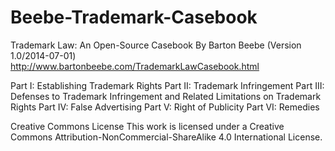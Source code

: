 Beebe-Trademark-Casebook
========================



Trademark Law: An Open-Source Casebook
By Barton Beebe
(Version 1.0/2014-07-01)
http://www.bartonbeebe.com/TrademarkLawCasebook.html

Part I: Establishing Trademark Rights
Part II: Trademark Infringement
Part III: Defenses to Trademark Infringement and Related Limitations on Trademark Rights
Part IV: False Advertising
Part V: Right of Publicity
Part VI: Remedies

Creative Commons License
This work is licensed under a Creative Commons Attribution-NonCommercial-ShareAlike 4.0 International License.
